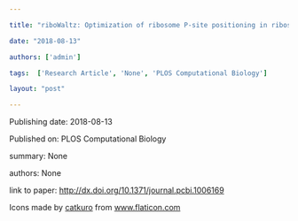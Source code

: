 ---
title: "riboWaltz: Optimization of ribosome P-site positioning in ribosome profiling data"
date: "2018-08-13"
authors: ['admin']
tags:  ['Research Article', 'None', 'PLOS Computational Biology']
layout: "post"
---
Publishing date: 2018-08-13

Published on: PLOS Computational Biology

summary: None

authors: None

link to paper: http://dx.doi.org/10.1371/journal.pcbi.1006169

Icons made by <a href="https://www.flaticon.com/free-icon/bookshelves_3576884" title="catkuro">catkuro</a> from <a href="https://www.flaticon.com/" title="Flaticon"> www.flaticon.com</a>